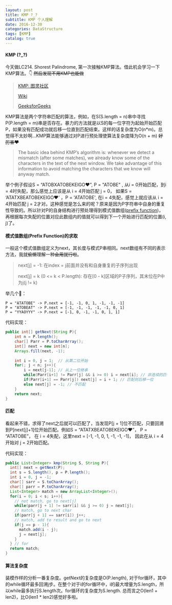 ```yaml
---
layout: post
title: KMP ?_?
subtitle: KMP 个人理解
date: 2016-12-30
categories: DataStructure
tags: [KMP]
catalog: true
---
```


#### KMP (?_?)

今天做LC214. Shorest Palindrome, 第一次接触KMP算法。借此机会学习一下KMP算法。👇  ~~然后发现不用KMP也能做~~

> [KMP: 图灵社区](http://www.ituring.com.cn/article/59881)
>
> [Wiki](https://en.wikipedia.org/wiki/Knuth%E2%80%93Morris%E2%80%93Pratt_algorithm)
>
> [GeeksforGeeks](<https://www.geeksforgeeks.org/kmp-algorithm-for-pattern-searching/>)

KMP算法是两个字符串匹配的算法，例如，在S(S.length = n)串中寻找P(P.length = m)串是否存在。暴力的方法就是以S的每一位字符为起始开始匹配P，如果没有匹配成功就后移一位直到匹配结束。这样的话复杂度为O(n*m)。总觉得不太妙啊...KMP算法能够通过对P进行预处理使算法复杂度降为O(n + m) ~~好厉害❤~~

> The basic idea behind KMP’s algorithm is: whenever we detect a mismatch (after some matches), we already know some of the characters in the text of the next window. We take advantage of this information to avoid matching the characters that we know will anyway match. 

举个例子假设S = “ATOBXATOBEKEIGO❤”, P = "ATOBE" , 从i = 0开始匹配，到i = 4时失配，那么感觉上应该是从 i = 4开始匹配 j = 0， 如果S = ‘ATATXBEATOBEKEIGO❤’ ，P = 'ATATOBE', 在i = 4失配，感觉上就应该从 i = 4开始匹配 j = 2才对。这种感觉是怎么来的呢？原来是因为P字符串中自身的重复性导致的。所以针对P的自身结构进行预处理得到模式值数组([prefix function](<https://cp-algorithms.com/string/prefix-function.html>))，再根据每次失配的位置对应此数组内的值就可以得到下一个开始进行匹配的位置(i, j)了。

#### 模式值数组(Prefix Function)的求取

一般这个模式值数组定义为next，其长度与模式P串相同。next数组有不同的表示方法，我就~~偷懒~~理解一种~~会用就行啦~~。

>next[j] = -1:  在index = j前面并没有和自身重复的子序列出现
>
>next[j] = k (0 <= k < P.length): 存在[0 - k]区域的P子序列，其末位在P中为j(j != k)

举几个🌰：

```
P = "ATATOBE" -> P.next = [-1, -1, 0, 1, -1, -1, -1]
P = "ATOBEAT" -> P.next = [-1, -1, -1, -1, -1, 0, 1]
P = "YYAOYYY" -> P.next = [-1, 0, -1, -1, 0, 1, 1]
```

代码实现：

```java
public int[] getNext(String P){
  	int n = P.length();
  	char[] Parr = P.toCharArray();
  	int[] next = new int[n];
  	Arrays.fill(next, -1);
   
  	int i = 0, j = 1;  // 从第二位开始
  	for(; j < n; j++){
      	i = next[j-1]; // 从上一位继承
      	while(Parr[i+1] != Parr[j] && i >= 0) i = next[i]; // 非连续的匹配位置, 例如上面的例3
      	if(Parr[i+1] == Parr[j]) next[j] = i + 1; // 匹配则后移一位
      	else next[j] = -1; // 不匹配
  	}
  	return next;
}
```

#### 匹配

看起来不错，求得了next之后就可以匹配了，当发现P[j + 1]位不匹配，只要回溯到P[next[j]+1]位开始匹配。例如S = “ATATXBEATOBEKEIGO❤”， P = “ATATOBE”， 在 i = 4失配，这里next = [-1, -1, 0, 1, -1, -1, -1]， 因此在从 i = 4开始对 j = 2开始匹配。

代码实现：

```java
public List<Integer> kmp(String S, String P){
  int[] next = getNext(P);
  int s = S.length(), p = P.length();
  int i = 0, j = -1;
  char[] sarr = S.toCharArray();
  char[] parr = P.toCharArray();
  List<Integer> match = new ArrayList<Integer>();
  for(i = 0; i < s; i++){
    // not match, go to next[j]
    while(parr[j + 1] != sarr[i] && j >= 0) j = next[j];	  
    // match, go to next char
    if(parr[j + 1] == sarr[i]) j++;
    // match, add to result and go to next
    if(j == p - 1){
      match.add(i - j);
      j = next[j];
    }
  } // for
  return match;
}
```

#### 算法复杂度

装模作样的分析一番复杂度。getNext的复杂度是O(P.length),  对于for循环，其中的while循环最多回溯j步。在整个对于i的for循环中，i的最大增量为S.length，所以while最多执行S.length次。for循环的复杂度为S.length. 总而言之O(len1 + len2)，比O(len1 * len2)感觉好多啦。



